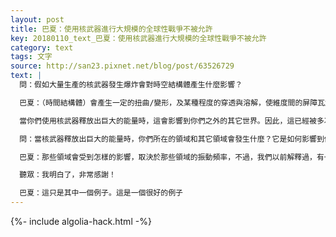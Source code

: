 ```yaml
---
layout: post
title: 巴夏：使用核武器進行大規模的全球性戰爭不被允許
key: 20180110_text_巴夏：使用核武器進行大規模的全球性戰爭不被允許
category: text
tags: 文字
source: http://san23.pixnet.net/blog/post/63526729
text: |
  問：假如大量生產的核武器發生爆炸會對時空結構體產生什麼影響？

  巴夏：（時間結構體）會產生一定的扭曲/變形，及某種程度的穿透與溶解，使維度間的屏障瓦解。核能釋放極易產生巨大的能量釋放，而這種巨大的能量釋放有可能穿透不同的維度，並影響其它頻譜範圍的實相。核武器軍備領域的情況，是觀察和監控地球的外星文明會根據情況真正實施直接干預的唯一一個領域，因為這個領域的活動狀況不僅僅影響到你們地球！

  當你們使用核武器釋放出巨大的能量時，這會影響到你們之外的其它世界。因此，這已經被多次以非常確定的方式實證：有許多次飛船盤旋在你們的核導彈發射井上空進行電磁消除和修改發射編碼。雖然小型獨立的核事件可能被允許，目的是使你們解決自己面臨的挑戰，但使用核武器進行大規模的全球性戰爭不被允許，因為這會影響到除你們以外的其它世界。已經多次向你們的各國政府和軍方表明和證實了這一點—我們的飛船曾經徹底阻止核導彈發射系統運作，並且告知：我們能在任何想要的時候這樣做。謝謝你們！

  問：當核武器釋放出巨大的能量時，你們所在的領域和其它領域會發生什麼？它是如何影響到你們和其它領域的？

  巴夏：那些領域會受到怎樣的影響，取決於那些領域的振動頻率，不過，我們以前解釋過，有一種可能的情況是—根據不同振動位點的坐標圖進行的空間導航，可能會徹底崩潰。舉例來說：一個飛行器正處於特定頻率範圍的空間。核彈爆炸釋出的巨大能量從另一維度的空間滲漏進來，這會突然影響這個飛行器使它突然無法返回到它來自的地方，因為它突然發現周圍所有的坐標物所有的振動坐標都變了，變得奇怪和不連續。你能理解嗎？

  聽眾：我明白了，非常感謝！

  巴夏：這只是其中一個例子。這是一個很好的例子
---
```


{%- include algolia-hack.html -%}
